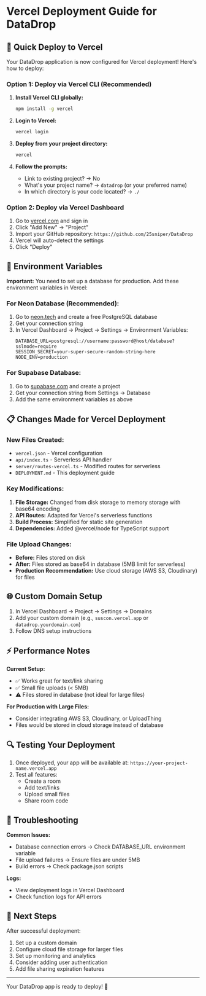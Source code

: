 # Vercel Deployment Guide for DataDrop

## 🚀 Quick Deploy to Vercel

Your DataDrop application is now configured for Vercel deployment! Here's how to deploy:

### Option 1: Deploy via Vercel CLI (Recommended)

1. **Install Vercel CLI globally:**
   ```bash
   npm install -g vercel
   ```

2. **Login to Vercel:**
   ```bash
   vercel login
   ```

3. **Deploy from your project directory:**
   ```bash
   vercel
   ```

4. **Follow the prompts:**
   - Link to existing project? → No
   - What's your project name? → `datadrop` (or your preferred name)
   - In which directory is your code located? → `./`

### Option 2: Deploy via Vercel Dashboard

1. Go to [vercel.com](https://vercel.com) and sign in
2. Click "Add New" → "Project"
3. Import your GitHub repository: `https://github.com/25sniper/DataDrop`
4. Vercel will auto-detect the settings
5. Click "Deploy"

## 🔧 Environment Variables

**Important:** You need to set up a database for production. Add these environment variables in Vercel:

### For Neon Database (Recommended):
1. Go to [neon.tech](https://neon.tech) and create a free PostgreSQL database
2. Get your connection string
3. In Vercel Dashboard → Project → Settings → Environment Variables:
   ```
   DATABASE_URL=postgresql://username:password@host/database?sslmode=require
   SESSION_SECRET=your-super-secure-random-string-here
   NODE_ENV=production
   ```

### For Supabase Database:
1. Go to [supabase.com](https://supabase.com) and create a project
2. Get your connection string from Settings → Database
3. Add the same environment variables as above

## 📋 Changes Made for Vercel Deployment

### New Files Created:
- `vercel.json` - Vercel configuration
- `api/index.ts` - Serverless API handler
- `server/routes-vercel.ts` - Modified routes for serverless
- `DEPLOYMENT.md` - This deployment guide

### Key Modifications:
1. **File Storage:** Changed from disk storage to memory storage with base64 encoding
2. **API Routes:** Adapted for Vercel's serverless functions
3. **Build Process:** Simplified for static site generation
4. **Dependencies:** Added @vercel/node for TypeScript support

### File Upload Changes:
- **Before:** Files stored on disk
- **After:** Files stored as base64 in database (5MB limit for serverless)
- **Production Recommendation:** Use cloud storage (AWS S3, Cloudinary) for files

## 🌐 Custom Domain Setup

1. In Vercel Dashboard → Project → Settings → Domains
2. Add your custom domain (e.g., `suscon.vercel.app` or `datadrop.yourdomain.com`)
3. Follow DNS setup instructions

## ⚡ Performance Notes

**Current Setup:**
- ✅ Works great for text/link sharing
- ✅ Small file uploads (< 5MB)
- ⚠️ Files stored in database (not ideal for large files)

**For Production with Large Files:**
- Consider integrating AWS S3, Cloudinary, or UploadThing
- Files would be stored in cloud storage instead of database

## 🔍 Testing Your Deployment

1. Once deployed, your app will be available at: `https://your-project-name.vercel.app`
2. Test all features:
   - Create a room
   - Add text/links
   - Upload small files
   - Share room code

## 🐛 Troubleshooting

**Common Issues:**
- Database connection errors → Check DATABASE_URL environment variable
- File upload failures → Ensure files are under 5MB
- Build errors → Check package.json scripts

**Logs:**
- View deployment logs in Vercel Dashboard
- Check function logs for API errors

## 🎯 Next Steps

After successful deployment:
1. Set up a custom domain
2. Configure cloud file storage for larger files
3. Set up monitoring and analytics
4. Consider adding user authentication
5. Add file sharing expiration features

---

Your DataDrop app is ready to deploy! 🎉
